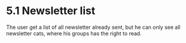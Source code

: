 # 5.1 Newsletter list

The user get a list of all newsletter already sent, but he can only see all newsletter cats, where his groups has the right to read.


